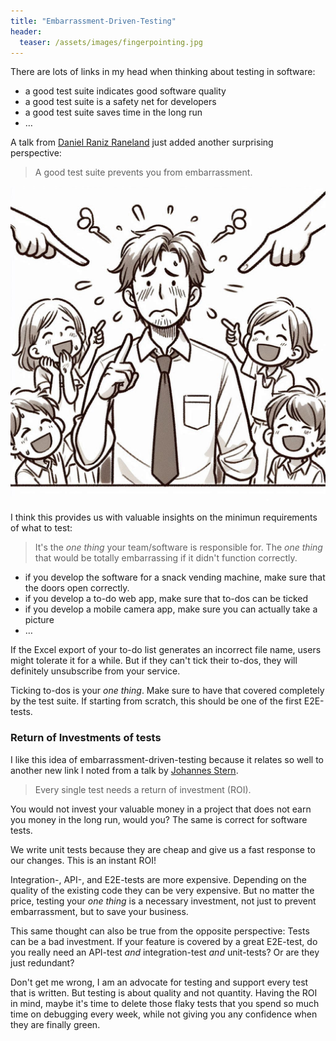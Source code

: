 ```yaml
---
title: "Embarrassment-Driven-Testing"
header:
  teaser: /assets/images/fingerpointing.jpg
---
```


There are lots of links in my head when thinking about testing in software:

* a good test suite indicates good software quality
* a good test suite is a safety net for developers
* a good test suite saves time in the long run
* …

A talk from [Daniel Raniz Raneland](https://www.linkedin.com/in/raneland/) just added another surprising perspective:

> A good test suite prevents you from embarrassment.

![embarrassment](/assets/images/fingerpointing.jpg)

I think this provides us with valuable insights on the minimun requirements of what to test: 

>It's the *one thing* your team/software is responsible for. The *one thing* that would be totally embarrassing if it didn't function correctly.

* if you develop the software for a snack vending machine, make sure that the doors open correctly.
* if you develop a to-do web app, make sure that to-dos can be ticked
* if you develop a mobile camera app, make sure you can actually take a picture
* …

If the Excel export of your to-do list generates an incorrect file name, users might tolerate it for a while. But if they can't tick their to-dos, they will definitely unsubscribe from your service.

Ticking to-dos is your *one thing*. Make sure to have that covered completely by the test suite. If starting from scratch, this should be one of the first E2E-tests.

### Return of Investments of tests

I like this idea of embarrassment-driven-testing because it relates so well to another new link I noted from a talk by [Johannes Stern](https://www.linkedin.com/in/yohstern/). 

> Every single test needs a return of investment (ROI).

You would not invest your valuable money in a project that does not earn you money in the long run, would you? The same is correct for software tests.

We write unit tests because they are cheap and give us a fast response to our changes. This is an instant ROI!

Integration-, API-, and E2E-tests are more expensive. Depending on the quality of the existing code they can be very expensive. But no matter the price, testing your *one thing* is a necessary investment, not just to prevent embarrassment, but to save your business.

This same thought can also be true from the opposite perspective: Tests can be a bad investment. If your feature is covered by a great E2E-test, do you really need an API-test *and* integration-test *and* unit-tests? Or are they just redundant?

Don't get me wrong, I am an advocate for testing and support every test that is written. But testing is about quality and not quantity. Having the ROI in mind, maybe it's time to delete those flaky tests that you spend so much time on debugging every week, while not giving you any confidence when they are finally green.